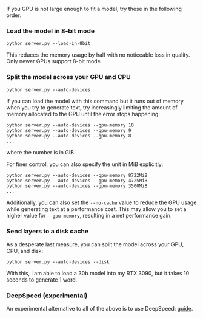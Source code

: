 If you GPU is not large enough to fit a model, try these in the following order:

### Load the model in 8-bit mode

```
python server.py --load-in-8bit
```

This reduces the memory usage by half with no noticeable loss in quality. Only newer GPUs support 8-bit mode.

### Split the model across your GPU and CPU

```
python server.py --auto-devices
```

If you can load the model with this command but it runs out of memory when you try to generate text, try increasingly limiting the amount of memory allocated to the GPU until the error stops happening:

```
python server.py --auto-devices --gpu-memory 10
python server.py --auto-devices --gpu-memory 9
python server.py --auto-devices --gpu-memory 8
...
```

where the number is in GiB.

For finer control, you can also specify the unit in MiB explicitly:

```
python server.py --auto-devices --gpu-memory 8722MiB
python server.py --auto-devices --gpu-memory 4725MiB
python server.py --auto-devices --gpu-memory 3500MiB
...
```

Additionally, you can also set the `--no-cache` value to reduce the GPU usage while generating text at a performance cost. This may allow you to set a higher value for `--gpu-memory`, resulting in a net performance gain.

### Send layers to a disk cache

As a desperate last measure, you can split the model across your GPU, CPU, and disk:

```
python server.py --auto-devices --disk
```

With this, I am able to load a 30b model into my RTX 3090, but it takes 10 seconds to generate 1 word.

### DeepSpeed (experimental)

An experimental alternative to all of the above is to use DeepSpeed: [guide](https://github.com/oobabooga/text-generation-webui/wiki/DeepSpeed).
